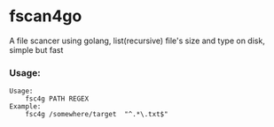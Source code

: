 # fscan4go
A file scancer using golang, list(recursive) file's size and type on disk, simple but fast

### Usage:
```
Usage:
    fsc4g PATH REGEX 
Example:
    fsc4g /somewhere/target  "^.*\.txt$" 
```

